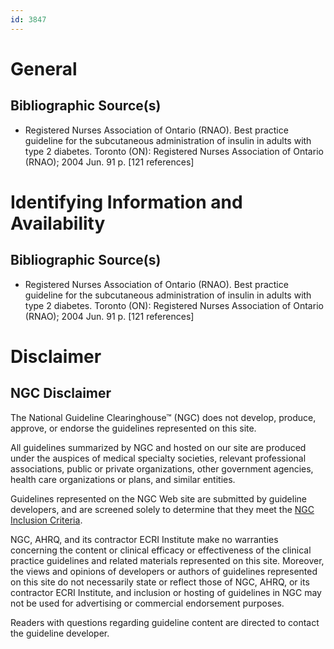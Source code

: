 ```yaml
---
id: 3847
---
```


# General

## Bibliographic Source(s)

- Registered Nurses Association of Ontario (RNAO). Best practice guideline for the subcutaneous administration of insulin in adults with type 2 diabetes. Toronto (ON): Registered Nurses Association of Ontario (RNAO); 2004 Jun. 91 p. [121 references]

# Identifying Information and Availability

## Bibliographic Source(s)

- Registered Nurses Association of Ontario (RNAO). Best practice guideline for the subcutaneous administration of insulin in adults with type 2 diabetes. Toronto (ON): Registered Nurses Association of Ontario (RNAO); 2004 Jun. 91 p. [121 references]

# Disclaimer

## NGC Disclaimer

The National Guideline Clearinghouse™ (NGC) does not develop, produce, approve, or endorse the guidelines represented on this site.

All guidelines summarized by NGC and hosted on our site are produced under the auspices of medical specialty societies, relevant professional associations, public or private organizations, other government agencies, health care organizations or plans, and similar entities.

Guidelines represented on the NGC Web site are submitted by guideline developers, and are screened solely to determine that they meet the [NGC Inclusion Criteria](/help-and-about/summaries/inclusion-criteria).

NGC, AHRQ, and its contractor ECRI Institute make no warranties concerning the content or clinical efficacy or effectiveness of the clinical practice guidelines and related materials represented on this site. Moreover, the views and opinions of developers or authors of guidelines represented on this site do not necessarily state or reflect those of NGC, AHRQ, or its contractor ECRI Institute, and inclusion or hosting of guidelines in NGC may not be used for advertising or commercial endorsement purposes.

Readers with questions regarding guideline content are directed to contact the guideline developer.

